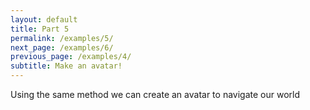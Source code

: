 ```yaml
---
layout: default
title: Part 5
permalink: /examples/5/
next_page: /examples/6/
previous_page: /examples/4/
subtitle: Make an avatar!
---
```


Using the same method we can create an avatar to navigate our world